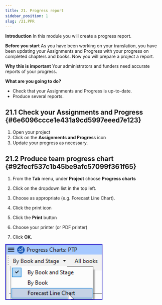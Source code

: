 ```yaml
---
title: 21. Progress report
sidebar_position: 1
slug: /21.PPR
---
```




**Introduction**
In this module you will create a progress report.


**Before you start**
As you have been working on your translation, you have been updating your Assignments and Progress with your progress on completed chapters and books. Now you will prepare a project a report.


**Why this is important**
Your administrators and funders need accurate reports of your progress.


**What are you going to do?**

- Check that your Assignments and Progress is up-to-date.
- Produce several reports.

## 21.1 Check your Assignments and Progress {#6e6096ccce1e431a9cd5997eeed7e123}

1. Open your project
1. Click on the **Assignments and Progres**s icon
1. Update your progress as necessary.

## 21.2 Produce team progress chart {#92fecf537c1b45be9afc57099f361f65}


<div class='notion-row'>
<div class='notion-column' style={{width: 'calc((100% - (min(32px, 4vw) * 1)) * 0.5)'}}>

1. From the **Tab** menu, under **Project** choose **Progress charts**

1. Click on the dropdown list in the top left.

1. Choose as appropriate (e.g. Forecast Line Chart).

1. Click the print icon

1. Click the **Print** button

1. Choose your printer (or PDF printer)

1. Click **OK**.

</div><div className='notion-spacer' />

<div class='notion-column' style={{width: 'calc((100% - (min(32px, 4vw) * 1)) * 0.5)'}}>

![](./277798433.png)

</div><div className='notion-spacer' />
</div>

